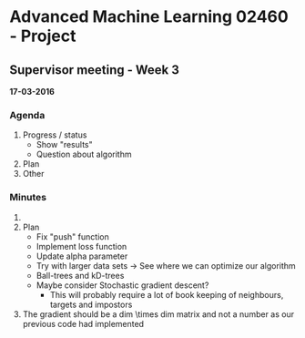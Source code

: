 # Advanced Machine Learning 02460 - Project
## Supervisor meeting - Week 3
**17-03-2016**

### Agenda
1. Progress / status
    * Show "results"
    * Question about algorithm
2. Plan
3. Other


### Minutes

1. 
2. Plan
    - Fix "push" function
    - Implement loss function
    - Update alpha parameter
    - Try with larger data sets -> See where we can optimize our algorithm
    - Ball-trees and kD-trees
    - Maybe consider Stochastic gradient descent?
        - This will probably require a lot of book keeping of neighbours, targets and impostors
3. The gradient should be a dim \times dim matrix and not a number as our previous code had implemented

